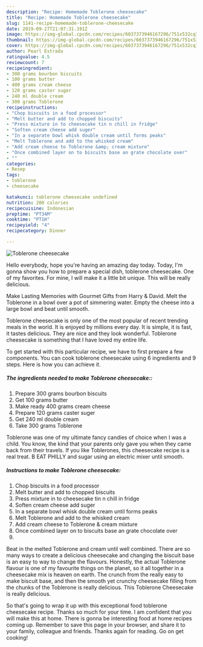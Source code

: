 ```yaml
---
description: "Recipe: Homemade Toblerone cheesecake"
title: "Recipe: Homemade Toblerone cheesecake"
slug: 1141-recipe-homemade-toblerone-cheesecake
date: 2019-09-27T21:07:31.191Z
image: https://img-global.cpcdn.com/recipes/6037373946167296/751x532cq70/toblerone-cheesecake-recipe-main-photo.jpg
thumbnail: https://img-global.cpcdn.com/recipes/6037373946167296/751x532cq70/toblerone-cheesecake-recipe-main-photo.jpg
cover: https://img-global.cpcdn.com/recipes/6037373946167296/751x532cq70/toblerone-cheesecake-recipe-main-photo.jpg
author: Pearl Estrada
ratingvalue: 4.5
reviewcount: 7
recipeingredient:
- 300 grams bourbon biscuits
- 100 grams butter
- 400 grams cream cheese
- 120 grams caster suger
- 240 ml double cream
- 300 grams Toblerone
recipeinstructions:
- "Chop biscuits in a food processor"
- "Melt butter and add to chopped biscuits"
- "Press mixture in to cheesecake tin n chill in fridge"
- "Soften cream cheese add suger"
- "In a separate bowl whisk double cream until forms peaks"
- "Melt Toblerone and add to the whisked cream"
- "Add cream cheese to Toblerone &amp; cream mixture"
- "Once combined layer on to biscuits base an grate chocolate over"
- ""
categories:
- Resep
tags:
- toblerone
- cheesecake

katakunci: toblerone cheesecake undefined
nutrition: 200 calories
recipecuisine: Indonesian
preptime: "PT34M"
cooktime: "PT1H"
recipeyield: "4"
recipecategory: Dinner

---
```



![Toblerone cheesecake](https://img-global.cpcdn.com/recipes/6037373946167296/751x532cq70/toblerone-cheesecake-recipe-main-photo.jpg)

Hello everybody, hope you're having an amazing day today. Today, I'm gonna show you how to prepare a special dish, toblerone cheesecake. One of my favorites. For mine, I will make it a little bit unique. This will be really delicious.

Make Lasting Memories with Gourmet Gifts from Harry &amp; David. Melt the Toblerone in a bowl over a pot of simmering water. Empty the cheese into a large bowl and beat until smooth.

Toblerone cheesecake is only one of the most popular of recent trending meals in the world. It is enjoyed by millions every day. It is simple, it is fast, it tastes delicious. They are nice and they look wonderful. Toblerone cheesecake is something that I have loved my entire life.


To get started with this particular recipe, we have to first prepare a few components. You can cook toblerone cheesecake using 6 ingredients and 9 steps. Here is how you can achieve it.

##### The ingredients needed to make Toblerone cheesecake::

1. Prepare 300 grams bourbon biscuits
1. Get 100 grams butter
1. Make ready 400 grams cream cheese
1. Prepare 120 grams caster suger
1. Get 240 ml double cream
1. Take 300 grams Toblerone


Toblerone was one of my ultimate fancy candies of choice when I was a child. You know, the kind that your parents only gave you when they came back from their travels. If you like Toblerones, this cheesecake recipe is a real treat. B EAT PHILLY and sugar using an electric mixer until smooth. 

##### Instructions to make Toblerone cheesecake:

1. Chop biscuits in a food processor
1. Melt butter and add to chopped biscuits
1. Press mixture in to cheesecake tin n chill in fridge
1. Soften cream cheese add suger
1. In a separate bowl whisk double cream until forms peaks
1. Melt Toblerone and add to the whisked cream
1. Add cream cheese to Toblerone &amp; cream mixture
1. Once combined layer on to biscuits base an grate chocolate over
1. 


Beat in the melted Toblerone and cream until well combined. There are so many ways to create a delicious cheesecake and changing the biscuit base is an easy to way to change the flavours. Honestly, the actual Toblerone flavour is one of my favourite things on the planet, so it all together in a cheesecake mix is heaven on earth. The crunch from the really easy to make biscuit base, and then the smooth yet crunchy cheesecake filling from the chunks of the Toblerone is really delicious. This Toblerone Cheesecake is really delicious. 

So that's going to wrap it up with this exceptional food toblerone cheesecake recipe. Thanks so much for your time. I am confident that you will make this at home. There is gonna be interesting food at home recipes coming up. Remember to save this page in your browser, and share it to your family, colleague and friends. Thanks again for reading. Go on get cooking!

